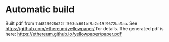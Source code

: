 # Automatic build
Built pdf from `7dd823028d22ff503dc601bf9a2e19f9672ba9aa`. See https://github.com/ethereum/yellowpaper/ for details.
The generated pdf is here: https://ethereum.github.io/yellowpaper/paper.pdf
